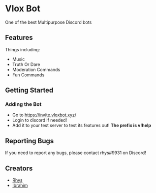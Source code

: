 # Vlox Bot

One of the best Multipurpose Discord bots

## Features

Things including: 
* Music
* Truth Or Dare
* Moderation Commands
* Fun Commands

## Getting Started

### Adding the Bot

* Go to https://invite.vloxbot.xyz/
* Login to discord if needed!
* Add it to your test server to test its features out!
<strong> The prefix is v!help </strong>


## Reporting Bugs

If you need to report any bugs, please contact rhys#9931 on Discord!

## Creators

* [Rhys](https://github.com/rhysfr)
* [Ibrahim](https://github.com/IbrahimDevX)

